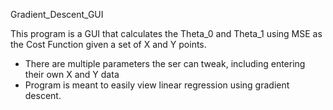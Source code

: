 Gradient_Descent_GUI

This program is a GUI that calculates the Theta_0 and Theta_1 using MSE as the Cost Function given a set of X and Y points.
- There are multiple parameters the ser can tweak, including entering their own X and Y data
- Program is meant to easily view linear regression using gradient descent.
